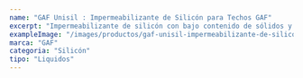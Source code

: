 ```yaml
---
name: "GAF Unisil : Impermeabilizante de Silicón para Techos GAF"
excerpt: "Impermeabilizante de silicón con bajo contenido de sólidos y base solvente que brinda protección contra elementos climáticos y filtraciones por acumulación de agua."
exampleImage: "/images/productos/gaf-unisil-impermeabilizante-de-silicon-para-techos-gaf.webp"
marca: "GAF"
categoria: "Silicón"
tipo: "Liquidos"
---
```

